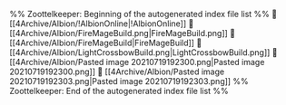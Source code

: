 %% Zoottelkeeper: Beginning of the autogenerated index file list  %%
📄 [[4Archive/Albion/!AlbionOnline|!AlbionOnline]]
📄 [[4Archive/Albion/FireMageBuild.png|FireMageBuild.png]]
📄 [[4Archive/Albion/FireMageBuild|FireMageBuild]]
📄 [[4Archive/Albion/LightCrossbowBuild.png|LightCrossbowBuild.png]]
📄 [[4Archive/Albion/Pasted image 20210719192300.png|Pasted image 20210719192300.png]]
📄 [[4Archive/Albion/Pasted image 20210719192303.png|Pasted image 20210719192303.png]]
%% Zoottelkeeper: End of the autogenerated index file list  %%
